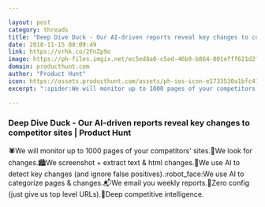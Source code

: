 ```yaml
---

layout: post
category: threads
title: "Deep Dive Duck - Our AI-driven reports reveal key changes to competitor sites"
date: 2018-11-15 08:09:49
link: https://vrhk.co/2FnZp9o
image: https://ph-files.imgix.net/ec5ed8a0-c5ed-46b9-b864-001efff621d2?auto=format&fit=crop&h=512&w=1024
domain: producthunt.com
author: "Product Hunt"
icon: https://assets.producthunt.com/assets/ph-ios-icon-e1733530a1bfc41080db8161823f1ef262cdbbc933800c0a2a706f70eb9c277a.png
excerpt: ":spider:We will monitor up to 1000 pages of your competitors' sites.:mag_right:We look for changes.:cityscape:We screenshot + extract text &amp; html changes.:dart:We use AI to detect key changes (and ignore false positives).:robot_face:We use AI to categorize pages &amp; changes.:mailbox_with_mail:We email you weekly reports.:steam_locomotive:Zero config (just give us top level URLs).:duck:Deep competitive intelligence."

---
```


### Deep Dive Duck - Our AI-driven reports reveal key changes to competitor sites | Product Hunt

:spider:We will monitor up to 1000 pages of your competitors' sites.:mag_right:We look for changes.:cityscape:We screenshot + extract text &amp; html changes.:dart:We use AI to detect key changes (and ignore false positives).:robot_face:We use AI to categorize pages &amp; changes.:mailbox_with_mail:We email you weekly reports.:steam_locomotive:Zero config (just give us top level URLs).:duck:Deep competitive intelligence.
